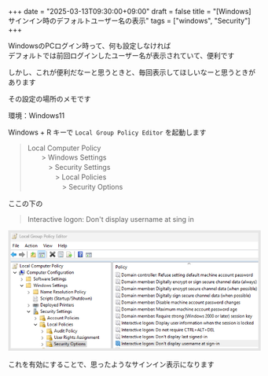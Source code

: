 +++
date = "2025-03-13T09:30:00+09:00"
draft = false
title = "[Windows] サインイン時のデフォルトユーザー名の表示"
tags = ["windows", "Security"]
+++

WindowsのPCログイン時って、何も設定しなければ  
デフォルトでは前回ログインしたユーザー名が表示されていて、便利です

しかし、これが便利だなーと思うときと、毎回表示してほしいなーと思うときがあります

その設定の場所のメモです

環境：Windows11

Windows + R キーで `Local Group Policy Editor` を起動します

> Local Computer Policy  
　　> Windows Settings  
　　　> Security Settings  
　　　　> Local Policies  
　　　　　> Security Options  

ここの下の

> Interactive logon: Don't display username at sing in

<img src="/pic/How-to-display-username-at-sing-in_00.png" style="border:solid 5px #e6e6e6"/> 

これを有効にすることで、思ったようなサインイン表示になります